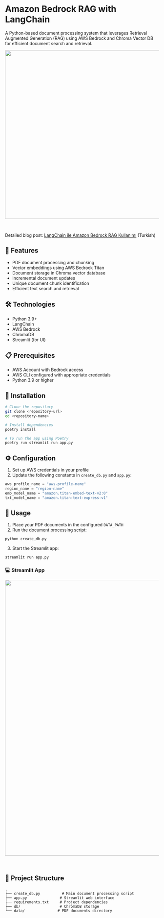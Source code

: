 # Amazon Bedrock RAG with LangChain

A Python-based document processing system that leverages Retrieval Augmented Generation (RAG) using AWS Bedrock and Chroma Vector DB for efficient document search and retrieval.

<p style="text-align:center">
<img src="https://img.youtube.com/vi/_vdK5PgcNvc/maxresdefault.jpg" width="550">
</p>
<br>


Detailed blog post: [LangChain ile Amazon Bedrock RAG Kullanımı](https://silverstone1903.github.io/posts/2024/11/langchain-ile-amazon-bedrock/) (Turkish)

## 🚀 Features

- PDF document processing and chunking
- Vector embeddings using AWS Bedrock Titan
- Document storage in Chroma vector database
- Incremental document updates
- Unique document chunk identification
- Efficient text search and retrieval

## 🛠️ Technologies

- Python 3.9+
- LangChain
- AWS Bedrock
- ChromaDB
- Streamlit (for UI)

## 📋 Prerequisites

- AWS Account with Bedrock access
- AWS CLI configured with appropriate credentials
- Python 3.9 or higher

## 🔧 Installation

```bash
# Clone the repository
git clone <repository-url>
cd <repository-name>

# Install dependencies
poetry install

# To run the app using Poetry
poetry run streamlit run app.py
```

## ⚙️ Configuration

1. Set up AWS credentials in your profile
2. Update the following constants in `create_db.py` and `app.py`:
```python
aws_profile_name = "aws-profile-name"
region_name = "region-name"
emb_model_name = "amazon.titan-embed-text-v2:0"
txt_model_name = "amazon.titan-text-express-v1"

```

## 🚀 Usage

1. Place your PDF documents in the configured `DATA_PATH`
2. Run the document processing script:
```bash
python create_db.py
```
3. Start the Streamlit app:
```python
streamlit run app.py
```

### 💻 Streamlit App

<p style="text-align:center">
<img src="https://silverstone1903.github.io/images/ml_assistant_long.gif" width="900">
</p>
<br>

## 📁 Project Structure

```
.
├── create_db.py          # Main document processing script
├── app.py               # Streamlit web interface
├── requirements.txt     # Project dependencies
├── db/                  # ChromaDB storage
└── data/               # PDF documents directory
```

